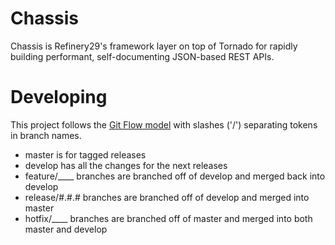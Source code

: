 Chassis
=======

Chassis is Refinery29's framework layer on top of Tornado for rapidly building
performant, self-documenting JSON-based REST APIs.

Developing
==========

This project follows the [Git Flow model](http://nvie.com/posts/a-successful-git-branching-model/) with slashes ('/') separating tokens in branch names.

 * master is for tagged releases
 * develop has all the changes for the next releases
 * feature/____ branches are branched off of develop and merged back into develop
 * release/#.#.# branches are branched off of develop and merged into master
 * hotfix/____ branches are branched off of master and merged into both master and develop

 
